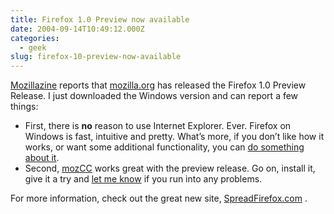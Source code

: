 ```yaml
---
title: Firefox 1.0 Preview now available
date: 2004-09-14T10:49:12.000Z
categories:
  - geek
slug: firefox-10-preview-now-available
---
```

[Mozillazine][1]  reports that [mozilla.org][2]  has released the Firefox 1.0 Preview Release. I just downloaded the Windows version and can report a few things:

<ul class="simple">
  <li>
    First, there is <strong>no</strong> reason to use Internet Explorer. Ever. Firefox on Windows is fast, intuitive and pretty. What’s more, if you don’t like how it works, or want some additional functionality, you can <a class="reference external" href="http://update.mozilla.org">do something about it</a>.
  </li>
  <li>
    Second, <a class="reference external" href="http://yergler.net/projects/mozcc">mozCC</a> works great with the preview release. Go on, install it, give it a try and <a class="reference external" href="/contact">let me know</a> if you run into any problems.
  </li>
</ul>

For more information, check out the great new site, [SpreadFirefox.com][3] .



 [1]: http://mozillazine.org
 [2]: http://mozilla.org
 [3]: http://spreadfirefox.com/community/
